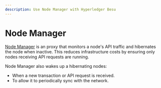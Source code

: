 ```yaml
---
description: Use Node Manager with Hyperledger Besu
---
```


# Node Manager

[Node Manager] is an proxy that monitors a node's API traffic and hibernates the node when inactive.
This reduces infrastructure costs by ensuring only nodes receiving API requests are running.

Node Manager also wakes up a hibernating nodes:

* When a new transaction or API request is received.
* To allow it to periodically sync with the network.

<!-- links -->
[Node Manager]: https://github.com/ConsenSysQuorum/node-manager
